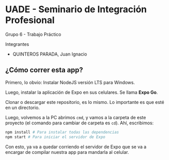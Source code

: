# UADE - Seminario de Integración Profesional

Grupo 6 - Trabajo Práctico

Integrantes

* QUINTEROS PARADA, Juan Ignacio

## ¿Cómo correr esta app?

Primero, lo obvio: Instalar NodeJS versión LTS para Windows.

Luego, instalar la aplicación de Expo en sus celulares. Se llama **Expo Go**.

Clonar o descargar este repositorio, es lo mismo. Lo importante
es que esté en un directorio.

Luego, volvemos a la PC abrimos `cmd`, y vamos a la carpeta de este proyecto (el comando
para cambiar de carpeta es `cd`).
Ahí, escribimos:

```sh
npm install # Para instalar todas las dependencias
npm start # Para iniciar el servidor de Expo
```

Con esto, ya va a quedar corriendo el servidor de Expo que se
va a encargar de compilar nuestra app para mandarla al celular.
